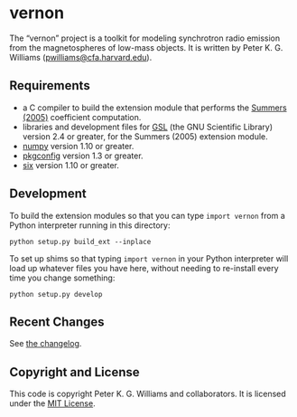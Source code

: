 # vernon

The “vernon” project is a toolkit for modeling synchrotron radio emission from
the magnetospheres of low-mass objects. It is written by Peter K. G. Williams
(<pwilliams@cfa.harvard.edu>).

## Requirements

- a C compiler to build the extension module that performs the
  [Summers (2005)](https://doi.org/10.1029/2005JA011159) coefficient
  computation.
- libraries and development files for [GSL](https://www.gnu.org/software/gsl/)
  (the GNU Scientific Library) version 2.4 or greater, for the Summers (2005)
  extension module.
- [numpy](https://www.numpy.org/) version 1.10 or greater.
- [pkgconfig](https://pypi.org/project/pkgconfig/) version 1.3 or greater.
- [six](https://six.readthedocs.io/) version 1.10 or greater.

## Development

To build the extension modules so that you can type `import vernon` from a Python
interpreter running in this directory:

```
python setup.py build_ext --inplace
```

To set up shims so that typing `import vernon` in your Python interpreter will
load up whatever files you have here, without needing to re-install every time
you change something:

```
python setup.py develop
```

## Recent Changes

See [the changelog](CHANGELOG.md).

## Copyright and License

This code is copyright Peter K. G. Williams and collaborators. It is licensed
under the [MIT License](https://opensource.org/licenses/MIT).
